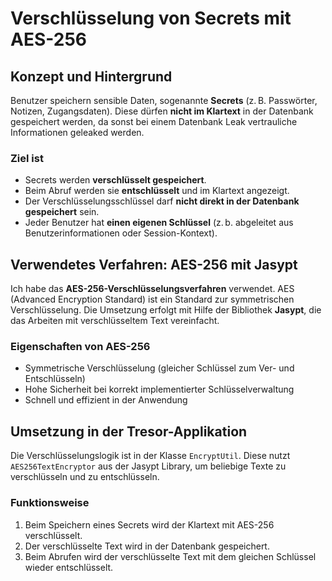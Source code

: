 # Verschlüsselung von Secrets mit AES-256

## Konzept und Hintergrund

Benutzer speichern sensible Daten, sogenannte **Secrets** (z. B. Passwörter, Notizen, Zugangsdaten). Diese dürfen **nicht im Klartext** in der Datenbank gespeichert werden, da sonst bei einem Datenbank Leak vertrauliche Informationen geleaked werden.

### Ziel ist

- Secrets werden **verschlüsselt gespeichert**.
- Beim Abruf werden sie **entschlüsselt** und im Klartext angezeigt.
- Der Verschlüsselungsschlüssel darf **nicht direkt in der Datenbank gespeichert** sein.
- Jeder Benutzer hat **einen eigenen Schlüssel** (z. b. abgeleitet aus Benutzerinformationen oder Session-Kontext).


## Verwendetes Verfahren: AES-256 mit Jasypt

Ich habe das **AES-256-Verschlüsselungsverfahren** verwendet. AES (Advanced Encryption Standard) ist ein Standard zur symmetrischen Verschlüsselung. Die Umsetzung erfolgt mit Hilfe der Bibliothek **Jasypt**, die das Arbeiten mit verschlüsseltem Text vereinfacht.

### Eigenschaften von AES-256

- Symmetrische Verschlüsselung (gleicher Schlüssel zum Ver- und Entschlüsseln)
- Hohe Sicherheit bei korrekt implementierter Schlüsselverwaltung
- Schnell und effizient in der Anwendung


## Umsetzung in der Tresor-Applikation

Die Verschlüsselungslogik ist in der Klasse `EncryptUtil`. Diese nutzt `AES256TextEncryptor` aus der Jasypt Library, um beliebige Texte zu verschlüsseln und zu entschlüsseln.

### Funktionsweise

1. Beim Speichern eines Secrets wird der Klartext mit AES-256 verschlüsselt.
2. Der verschlüsselte Text wird in der Datenbank gespeichert.
3. Beim Abrufen wird der verschlüsselte Text mit dem gleichen Schlüssel wieder entschlüsselt.
